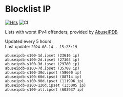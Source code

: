 # Blocklist IP

[![Hits](https://hits.seeyoufarm.com/api/count/incr/badge.svg?url=https%3A%2F%2Fgithub.com%2Fborestad%2Fblocklist-ip%2F&count_bg=%2379C83D&title_bg=%23555555&icon=&icon_color=%23E7E7E7&title=hits&edge_flat=false)](https://hits.seeyoufarm.com)  ![CI](https://img.shields.io/github/workflow/status/borestad/blocklist-ip/CI?style=flat-square)

Lists with worst IPv4 offenders, provided by [AbuseIPDB](https://www.abuseipdb.com/)

<!-- FOOTER-PLACEHOLDER -->
Updated every 5 hours<br>
Last update: `2024-08-14 - 15:23:19`
```
abuseipdb-s100-1d.ipset (23616 ip)
abuseipdb-s100-2d.ipset (27303 ip)
abuseipdb-s100-3d.ipset (29780 ip)
abuseipdb-s100-7d.ipset (35788 ip)
abuseipdb-s100-30d.ipset (58660 ip)
abuseipdb-s100-60d.ipset (88714 ip)
abuseipdb-s100-90d.ipset (111996 ip)
abuseipdb-s100-120d.ipset (133005 ip)
abuseipdb-s100-all.ipset (603937 ip)
```

